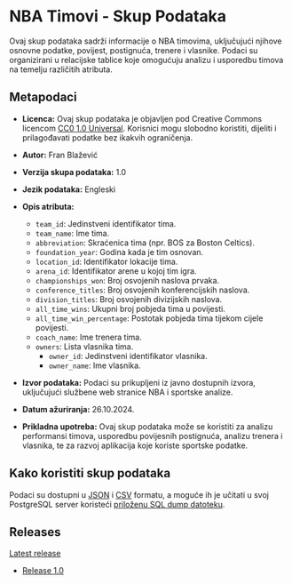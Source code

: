 # NBA Timovi - Skup Podataka

Ovaj skup podataka sadrži informacije o NBA timovima, uključujući njihove osnovne podatke, povijest, postignuća, trenere i vlasnike. Podaci su organizirani u relacijske tablice koje omogućuju analizu i usporedbu timova na temelju različitih atributa.

## Metapodaci

- **Licenca:** Ovaj skup podataka je objavljen pod Creative Commons licencom [CC0 1.0 Universal](https://creativecommons.org/publicdomain/zero/1.0/). Korisnici mogu slobodno koristiti, dijeliti i prilagođavati podatke bez ikakvih ograničenja.
- **Autor:** Fran Blažević
- **Verzija skupa podataka:** 1.0
- **Jezik podataka:** Engleski
- **Opis atributa:**

  - `team_id`: Jedinstveni identifikator tima.
  - `team_name`: Ime tima.
  - `abbreviation`: Skraćenica tima (npr. BOS za Boston Celtics).
  - `foundation_year`: Godina kada je tim osnovan.
  - `location_id`: Identifikator lokacije tima.
  - `arena_id`: Identifikator arene u kojoj tim igra.
  - `championships_won`: Broj osvojenih naslova prvaka.
  - `conference_titles`: Broj osvojenih konferencijskih naslova.
  - `division_titles`: Broj osvojenih divizijskih naslova.
  - `all_time_wins`: Ukupni broj pobjeda tima u povijesti.
  - `all_time_win_percentage`: Postotak pobjeda tima tijekom cijele povijesti.
  - `coach_name`: Ime trenera tima.
  - `owners`: Lista vlasnika tima.
    - `owner_id`: Jedinstveni identifikator vlasnika.
    - `owner_name`: Ime vlasnika.

- **Izvor podataka:** Podaci su prikupljeni iz javno dostupnih izvora, uključujući službene web stranice NBA i sportske analize.

- **Datum ažuriranja:** 26.10.2024.

- **Prikladna upotreba:** Ovaj skup podataka može se koristiti za analizu performansi timova, usporedbu povijesnih postignuća, analizu trenera i vlasnika, te za razvoj aplikacija koje koriste sportske podatke.

## Kako koristiti skup podataka

Podaci su dostupni u [JSON](nba-teams.json) i [CSV](nba-teams.csv) formatu, a moguće ih je učitati u svoj PostgreSQL server koristeći [priloženu SQL dump datoteku](nba_teams_db_dump.sql).

## Releases

[Latest release](https://github.com/fran-bl/nba-teams-dataset/releases/latest)

- [Release 1.0]()
